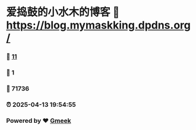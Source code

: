 # 爱捣鼓的小水木的博客 :link: https://blog.mymaskking.dpdns.org/ 
### :page_facing_up: [11](https://blog.mymaskking.dpdns.org//tag.html) 
### :speech_balloon: 1 
### :hibiscus: 71736 
### :alarm_clock: 2025-04-13 19:54:55 
### Powered by :heart: [Gmeek](https://github.com/Meekdai/Gmeek)
